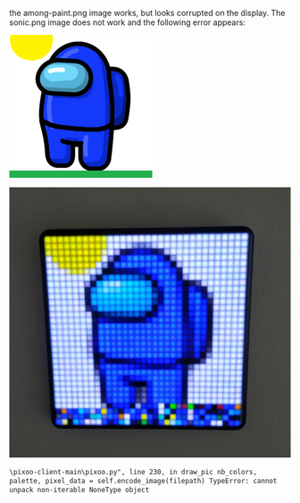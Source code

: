 the among-paint.png image works, but looks corrupted on the display. The sonic.png image does not work and the following error appears:

![among](/among-paint.png?raw=true "among image")


![amongcorrupted](/among-paint-corrupted.jpeg?raw=true "among image corrupted")

```
\pixoo-client-main\pixoo.py", line 230, in draw_pic nb_colors, palette, pixel_data = self.encode_image(filepath) TypeError: cannot unpack non-iterable NoneType object
```


